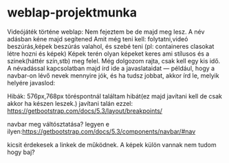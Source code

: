 # weblap-projektmunka
Videójáték történe weblap:
Nem fejeztem be de majd meg lesz.
A név adásban kéne majd segítened
Amit még teni kell:
folytatni,videó beszúrás,képek beszúrás valahol, és szebé teni (pl: containeres clasokat létre hozni és képek)
Képek terén olyan képeket keres ami stílusos és a szinek(háttér szín,stb) meg felel.
Még dolgozom rajta, csak kell egy kis idő. 
A névadással kapcsolatban majd írd ide a javaslataidat — például, hogy a navbar-on lévő nevek mennyire jók, és ha tudsz jobbat, akkor írd le, melyik helyére javaslod:


Hibák:
576px,768px töréspontnál találtam hibát(ez majd javítani kell de csak akkor ha készen leszek.)
javítani talán ezzel:
https://getbootstrap.com/docs/5.3/layout/breakpoints/

navbar meg váltósztatása?
legyen e ilyen:https://getbootstrap.com/docs/5.3/components/navbar/#nav

kicsit érdekesek a linkek de működnek.
A képek külön vannak nem  tudom hogy baj?